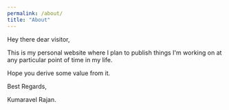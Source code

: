 ```yaml
---
permalink: /about/
title: "About"
---
```


Hey there dear visitor,

This is my personal website where I plan to publish things I'm working on at any particular point of time in my life. 

Hope you derive some value from it. 

Best Regards,

Kumaravel Rajan.